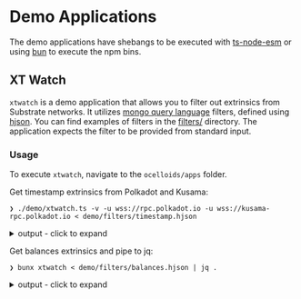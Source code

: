 # Demo Applications

The demo applications have shebangs to be executed with [ts-node-esm](https://typestrong.org/ts-node/) or using [bun](https://bun.sh) to execute the npm bins.

## XT Watch

`xtwatch` is a demo application that allows you to filter out extrinsics from Substrate networks.
It utilizes [mongo query language](https://www.mongodb.com/docs/manual/tutorial/query-documents/) filters, defined using [hjson](https://github.com/hjson).
You can find examples of filters in the [filters/](./filters/) directory.
The application expects the filter to be provided from standard input.

### Usage

To execute `xtwatch`, navigate to the `ocelloids/apps` folder.

Get timestamp extrinsics from Polkadot and Kusama:
```shell
❯ ./demo/xtwatch.ts -v -u wss://rpc.polkadot.io -u wss://kusama-rpc.polkadot.io < demo/filters/timestamp.hjson
```
<details>
<summary>output - click to expand</summary>

```
> Endpoints: [ 'wss://rpc.polkadot.io', 'wss://kusama-rpc.polkadot.io' ]
> Using filter: {
  "call.section": "timestamp"
}
{"network":0,"extrinsicId":"16091931-0","blockNumber":"16,091,931","position":0,"isSigned":false,"method":{"args":{"now":"1,687,514,472,000"},"method":"set","section":"timestamp"}}
{"network":1,"extrinsicId":"18481136-0","blockNumber":"18,481,136","position":0,"isSigned":false,"method":{"args":{"now":"1,687,514,472,000"},"method":"set","section":"timestamp"}}
{"network":1,"extrinsicId":"18481137-0","blockNumber":"18,481,137","position":0,"isSigned":false,"method":{"args":{"now":"1,687,514,478,000"},"method":"set","section":"timestamp"}}
{"network":0,"extrinsicId":"16091932-0","blockNumber":"16,091,932","position":0,"isSigned":false,"method":{"args":{"now":"1,687,514,478,001"},"method":"set","section":"timestamp"}}
{"network":1,"extrinsicId":"18481138-0","blockNumber":"18,481,138","position":0,"isSigned":false,"method":{"args":{"now":"1,687,514,484,000"},"method":"set","section":"timestamp"}}
{"network":0,"extrinsicId":"16091933-0","blockNumber":"16,091,933","position":0,"isSigned":false,"method":{"args":{"now":"1,687,514,484,001"},"method":"set","section":"timestamp"}}
```
</details>

Get balances extrinsics and pipe to jq:

```shell
❯ bunx xtwatch < demo/filters/balances.hjson | jq .
```
<details>
<summary>output - click to expand</summary>

```
{
  "network": 0,
  "extrinsicId": "16091979-2",
  "blockNumber": "16,091,979",
  "position": 2,
  "isSigned": true,
  "method": {
    "args": {
      "dest": {
        "Id": "1NZDpVCCVvpJDMgwktmD5skfKvaPpHMWJ8sSzxmtD6jQ7wC"
      },
      "value": "8,000,000,000,000"
    },
    "method": "transferKeepAlive",
    "section": "balances"
  },
  "era": {
    "MortalEra": {
      "period": "64",
      "phase": "6"
    }
  },
  "nonce": "196",
  "signature": "0xaa861acfedadbce2344016f0f2b19a9059d434cd10a5d81d7cea282eaca5cf5831d53838b9149797d511b601609b6856b658566ceae9a7f6c2b49b6a0046228f",
  "signer": {
    "Id": "16SjNu775Bo3obUFzBCph7zYB8eYiRwH9LNzfyTucq4J2vbk"
  },
  "tip": "0"
}
{
  "network": 0,
  "extrinsicId": "16091981-2",
  "blockNumber": "16,091,981",
  "position": 2,
  "isSigned": true,
  "method": {
    "args": {
      "dest": {
        "Id": "15e9GEhrbmTJeBw8PQypexhvyMpkhB42D67HBW7AU6mXP6xX"
      },
      "value": "611,739,634,000"
    },
    "method": "transferAllowDeath",
    "section": "balances"
  },
  "era": {
    "MortalEra": {
      "period": "64",
      "phase": "8"
    }
  },
  "nonce": "314,589",
  "signature": "0x2608d6fbfb05b3f540d5b42be5ea68247d36060a24304342205c2d27a9ecf2e98ea7cc6c13b1fb172571b201e3d27d6a9cacf662a7f447338ee77661e55c290f",
  "signer": {
    "Id": "1qnJN7FViy3HZaxZK9tGAA71zxHSBeUweirKqCaox4t8GT7"
  },
  "tip": "0"
}
...omitted
```
</details>

